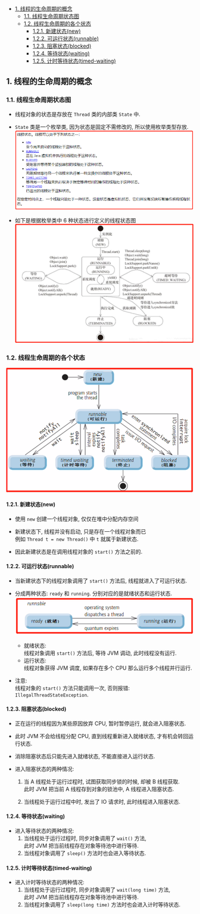 <!-- TOC -->

- [1. 线程的生命周期的概念](#1-线程的生命周期的概念)
  - [1.1. 线程生命周期状态图](#11-线程生命周期状态图)
  - [1.2. 线程生命周期的各个状态](#12-线程生命周期的各个状态)
    - [1.2.1. 新建状态(new)](#121-新建状态new)
    - [1.2.2. 可运行状态(runnable)](#122-可运行状态runnable)
    - [1.2.3. 阻塞状态(blocked)](#123-阻塞状态blocked)
    - [1.2.4. 等待状态(waiting)](#124-等待状态waiting)
    - [1.2.5. 计时等待状态(timed-waiting)](#125-计时等待状态timed-waiting)

<!-- /TOC -->

## 1. 线程的生命周期的概念  

### 1.1. 线程生命周期状态图
- 线程对象的状态是存放在 `Thread` 类的内部类 `State` 中.

- `State` 类是一个枚举类, 因为状态是固定不需修改的, 所以使用枚举类型存放.  
  ![pic](../99.images/2021-01-07-16-12-29.png)

- 如下是根据枚举类中 6 种状态进行定义的线程状态图
  ![pic](../99.images/2021-01-08-09-33-58.png)

### 1.2. 线程生命周期的各个状态
![pic](../99.images/2021-01-07-16-04-49.png)  

#### 1.2.1. 新建状态(new)
- 使用 `new` 创建一个线程对象, 仅仅在堆中分配内存空间

- 新建状态下, 线程并没有启动, 只是存在一个线程对象而已  
  例如 `Thread t = new Thread()` 中 `t` 就属于新建状态.

- 因此新建状态是在调用线程对象的 `start()` 方法之前的.

#### 1.2.2. 可运行状态(runnable)
- 当新建状态下的线程对象调用了 `start()` 方法后, 线程就进入了可运行状态.

- 分成两种状态: `ready` 和 `running`. 分别对应的是就绪状态和运行状态.  
  ![pic](../99.images/2021-01-07-16-59-47.png)
  - 就绪状态:  
  线程对象调用 `start()` 方法后, 等待 JVM 调动, 此时线程没有运行.  
  - 运行状态:  
  线程对象获得 JVM 调度, 如果存在多个 CPU 那么运行多个线程并行运行.

- 注意:  
  线程对象的 `start()` 方法只能调用一次, 否则报错: `IllegalThreadStateException`.

#### 1.2.3. 阻塞状态(blocked)
- 正在运行的线程因为某些原因放弃 CPU, 暂时暂停运行, 就会进入阻塞状态.  

- 此时 JVM 不会给线程分配 CPU, 直到线程重新进入就绪状态, 才有机会转回运行状态.  

- 消除阻塞状态后只能先进入就绪状态, 不能直接进入运行状态.

- 进入阻塞状态的两种情况:  
  1. 当 A 线程处于运行过程时, 试图获取同步锁的时候, 却被 B 线程获取.  
    此时 JVM 把当前 A 线程存到对象的锁池中, A 线程进入阻塞状态.

  2. 当线程处于运行过程中时, 发出了 IO 请求时, 此时线程进入阻塞状态.

#### 1.2.4. 等待状态(waiting)
- 进入等待状态的两种情况: 
  1. 当线程处于运行过程时, 同步对象调用了 `wait()` 方法,  
     此时 JVM 把当前线程存在对象等待池中进行等待.
  2. 当线程对象调用了 `sleep()` 方法时也会进入等待状态.

#### 1.2.5. 计时等待状态(timed-waiting)
- 进入计时等待状态的两种情况:  
  1. 当线程处于运行过程时, 同步对象调用了 `wait(long time)` 方法,  
     此时 JVM 把当前线程存在对象等待池中进行等待.
  2. 当线程对象调用了 `sleep(long time)` 方法时也会进入计时等待状态.
